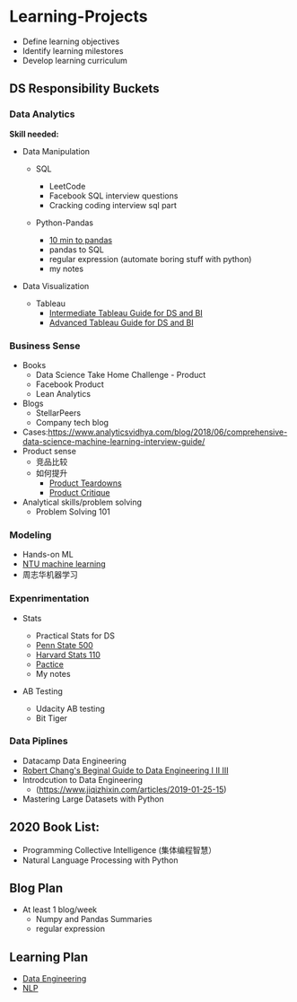 # Learning-Projects
* Define learning objectives
* Identify learning milestores
* Develop learning curriculum


## DS Responsibility Buckets
### Data Analytics
**Skill needed:**
* Data Manipulation 
  * SQL
    * LeetCode
    * Facebook SQL interview questions
    * Cracking coding interview sql part
   
  * Python-Pandas
    * [10 min to pandas](https://pandas.pydata.org/pandas-docs/stable/getting_started/10min.html)
    * pandas to SQL
    * regular expression (automate boring stuff with python)
    * my notes

* Data Visualization
  * Tableau
    * [Intermediate Tableau Guide for DS and BI](https://www.analyticsvidhya.com/blog/2018/01/tableau-for-intermediate-data-science/)
    * [Advanced Tableau Guide for DS and BI](https://www.analyticsvidhya.com/blog/2018/06/comprehensive-data-science-machine-learning-interview-guide/)

### Business Sense
* Books
   * Data Science Take Home Challenge - Product
   * Facebook Product
   * Lean Analytics
 * Blogs
   * StellarPeers
   * Company tech blog
 * Cases:https://www.analyticsvidhya.com/blog/2018/06/comprehensive-data-science-machine-learning-interview-guide/
 * Product sense
   * 竞品比较
   * 如何提升
     * [Product Teardowns](https://medium.com/we-are-yammer/product-teardowns-at-yammer-e2c4d5f0e2ff)
     * [Product Critique](https://medium.com/the-year-of-the-looking-glass/how-to-do-a-product-critique-98b657050638)
 * Analytical skills/problem solving
   * Problem Solving 101 

### Modeling
* Hands-on ML
* [NTU machine learning](http://speech.ee.ntu.edu.tw/~tlkagk/courses_ML20.html)
* 周志华机器学习
### Expenrimentation
* Stats
  * Practical Stats for DS
  * [Penn State 500](https://online.stat.psu.edu/stat500/lesson/3)
  * [Harvard Stats 110](https://projects.iq.harvard.edu/stat110/about)
  * [Pactice](https://brilliant.org/daily-problems/)
  * My notes
  
* AB Testing
  * Udacity AB testing
  * Bit Tiger 

### Data Piplines
* Datacamp Data Engineering
* [Robert Chang's Beginal Guide to Data Engineering I II III](https://medium.com/@rchang/a-beginners-guide-to-data-engineering-part-i-4227c5c457d7)
* Introdcution to Data Engineering
  * (https://www.jiqizhixin.com/articles/2019-01-25-15)
* Mastering Large Datasets with Python


## 2020 Book List:
* Programming Collective Intelligence (集体编程智慧）
* Natural Language Processing with Python

## Blog Plan
* At least 1 blog/week
  * Numpy and Pandas Summaries  
  * regular expression

## Learning Plan
* [Data Engineering](https://www.jiqizhixin.com/articles/2019-01-25-15)
* [NLP](https://www.analyticsvidhya.com/blog/2018/02/the-different-methods-deal-text-data-predictive-python/)
